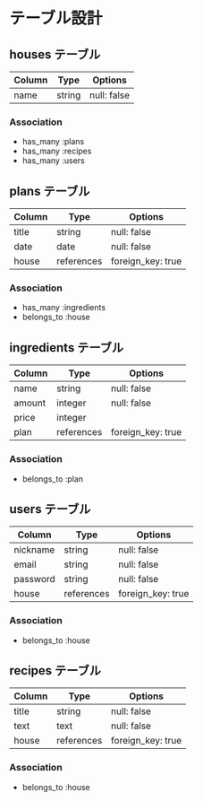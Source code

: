# テーブル設計

## houses テーブル

| Column | Type    | Options     |
| ------ | ------- | ----------- |
| name   | string  | null: false |

### Association

- has_many :plans
- has_many :recipes
- has_many :users

## plans テーブル

| Column | Type       | Options           |
| ------ | ---------- | ----------------- |
| title  | string     | null: false       |
| date   | date       | null: false       |
| house  | references | foreign_key: true |

### Association

- has_many :ingredients
- belongs_to :house

## ingredients テーブル

| Column | Type       | Options           |
| ------ | ---------- | ----------------- |
| name   | string     | null: false       |
| amount | integer    | null: false       |
| price  | integer    |                   |
| plan   | references | foreign_key: true |

### Association

- belongs_to :plan

## users テーブル

| Column   | Type       | Options           |
| -------- | ---------- | ----------------- |
| nickname | string     | null: false       |
| email    | string     | null: false       |
| password | string     | null: false       |
| house    | references | foreign_key: true |

### Association

- belongs_to :house

## recipes テーブル

| Column | Type       | Options           |
| ------ | ---------- | ----------------- |
| title  | string     | null: false       |
| text   | text       | null: false       |
| house  | references | foreign_key: true |

### Association

- belongs_to :house